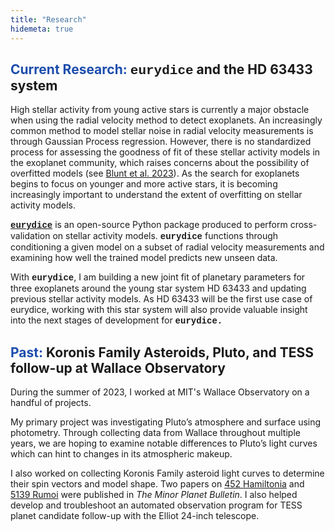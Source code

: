 ```yaml
---
title: "Research"
hidemeta: true
---
```



## <span style="color:#1d4dad">**Current Research:**</span> <span style="font-family: Courier New">eurydice</span> and the HD 63433 system
High stellar activity from young active stars is currently a major obstacle when using the radial velocity method to detect exoplanets. An increasingly common method to model stellar noise in radial velocity measurements is through Gaussian Process regression. However, there is no standardized process for assessing the goodness of fit of these stellar activity models in the exoplanet community, which raises concerns about the possibility of overfitted models (see [Blunt et al. 2023](https://iopscience.iop.org/article/10.3847/1538-3881/acde78)). As the search for exoplanets begins to focus on younger and more active stars, it is becoming increasingly important to understand the extent of overfitting on stellar activity models. 

<span style="font-family: Courier New">**[eurydice](https://eurydice.readthedocs.io/en/latest/)**</span> is an open-source Python package produced to perform cross-validation on stellar activity models. <span style="font-family: Courier New">**eurydice**</span> functions through conditioning a given model on a subset of radial velocity measurements and examining how well the trained model predicts new unseen data.

With <span style="font-family: Courier New">**eurydice**</span>, I am building a new joint fit of planetary parameters for three exoplanets around the young star system HD 63433 and updating previous stellar activity models. As HD 63433 will be the first use case of eurydice, working with this star system will also provide valuable insight into the next stages of development for <span style="font-family: Courier New">**eurydice.**</span> 

## <span style="color:#1d4dad">**Past:**</span> Koronis Family Asteroids, Pluto, and TESS follow-up at Wallace Observatory
During the summer of 2023, I worked at MIT's Wallace Observatory on a handful of projects. 

My primary project was investigating Pluto’s atmosphere and surface using photometry. Through collecting data from Wallace throughout multiple years, we are hoping to examine notable differences to Pluto’s light curves which can hint to changes in its atmospheric makeup.

I also worked on collecting Koronis Family asteroid light curves to determine their spin vectors and model shape. Two papers on [452 Hamiltonia](https://ui.adsabs.harvard.edu/abs/2024MPBu...51..176S/abstract) and [5139 Rumoi](https://ui.adsabs.harvard.edu/abs/2024MPBu...51....6S/abstract) were published in *The Minor Planet Bulletin*. I also helped develop and troubleshoot an automated observation program for TESS planet candidate follow-up with the Elliot 24-inch telescope. 